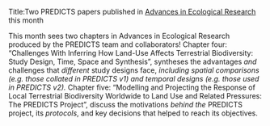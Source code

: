 Title:Two PREDICTS  papers published in [Advances in Ecological Research](https://www.sciencedirect.com/science/bookseries/00652504) this month

This month sees two chapters in Advances in Ecological Research produced by the PREDICTS team and collaborators! 
Chapter four: “Challenges With Inferring How Land-Use Affects Terrestrial Biodiversity: Study Design, Time, Space and Synthesis”, syntheses the advantages *and* challenges that *different* study designs face, *including spatial comparisons (e.g. those collated in PREDICTS v1) and temporal designs (e.g. those used in PREDICTS v2).*
Chapter five: “Modelling and Projecting the Response of Local Terrestrial Biodiversity Worldwide to Land Use and Related Pressures: The PREDICTS Project”, discuss the motivations *behind the* PREDICTS project, its *protocols*, and key decisions that helped to reach its objectives.
